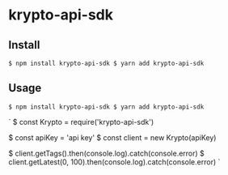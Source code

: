 # krypto-api-sdk

## Install

`
  $ npm install krypto-api-sdk
  $ yarn add krypto-api-sdk
`

## Usage

`
  $ npm install krypto-api-sdk
  $ yarn add krypto-api-sdk
`

`
$ const Krypto  = require('krypto-api-sdk')

$ const apiKey = 'api key'
$ const client = new Krypto(apiKey)

$ client.getTags().then(console.log).catch(console.error)
$ client.getLatest(0, 100).then(console.log).catch(console.error)
`
